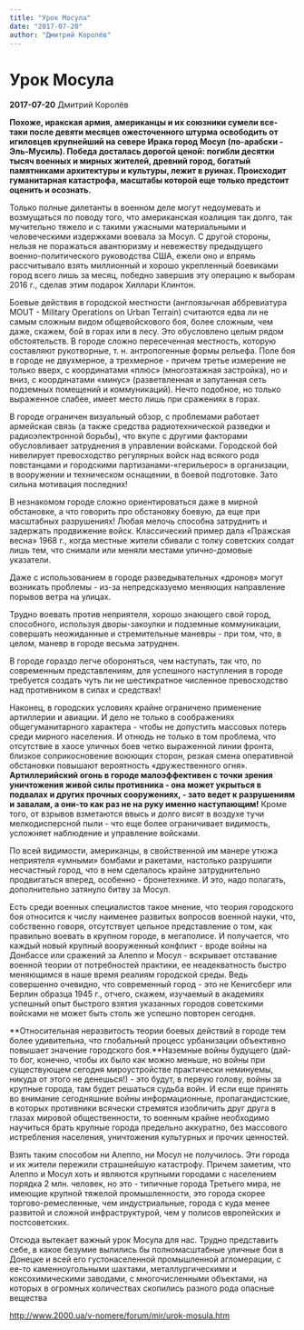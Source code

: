 ```yaml
---
title: "Урок Мосула"
date: "2017-07-20"
author: "Дмитрий Королёв"
---
```


# Урок Мосула

**2017-07-20** Дмитрий Королёв

**Похоже, иракская армия, американцы и их союзники сумели все-таки после девяти месяцев ожесточенного штурма освободить от игиловцев крупнейший на севере Ирака город Мосул (по-арабски - Эль-Мусиль). Победа досталась дорогой ценой: погибли десятки тысяч военных и мирных жителей, древний город, богатый памятниками архитектуры и культуры, лежит в руинах. Происходит гуманитарная катастрофа, масштабы которой еще только предстоит оценить и осознать.**

Только полные дилетанты в военном деле могут недоумевать и возмущаться по поводу того, что американская коалиция так долго, так мучительно тяжело и с такими ужасными материальными и человеческими издержками воевала за Мосул. С другой стороны, нельзя не поражаться авантюризму и невежеству предыдущего военно-политического руководства США, ежели оно и впрямь рассчитывало взять миллионный и хорошо укрепленный боевиками город всего лишь за месяц, победно завершив эту операцию к выборам 2016 г., сделав этим подарок Хиллари Клинтон.

Боевые действия в городской местности (англоязычная аббревиатура MOUT - Military Operations on Urban Terrain) считаются едва ли не самым сложным видом общевойскового боя, более сложным, чем даже, скажем, бой в горах или в лесу. Это обусловлено целым рядом обстоятельств. В городе сложно пересеченная местность, которую составляют рукотворные, т. н. антропогенные формы рельефа. Поле боя в городе не двухмерное, а трехмерное - причем третье измерение не только вверх, с координатами «плюс» (многоэтажная застройка), но и вниз, с координатами «минус» (разветвленная и запутанная сеть подземных помещений и коммуникаций). Нечто подобное, но только выраженное слабее, имеет место лишь при сражениях в горах.

В городе ограничен визуальный обзор, с проблемами работает армейская связь (а также средства радиотехнической разведки и радиоэлектронной борьбы), что вкупе с другими факторами обусловливает затруднения в управлении войсками. Городской бой нивелирует превосходство регулярных войск над всякого рода повстанцами и городскими партизанами-«герильерос» в организации, в вооружении и техническом оснащении, в боевой подготовке. Зато сильна мотивация последних!

В незнакомом городе сложно ориентироваться даже в мирной обстановке, а что говорить про обстановку боевую, да еще при масштабных разрушениях! Любая мелочь способна затруднить и задержать продвижение войск. Классический пример дала «Пражская весна» 1968 г., когда местные жители сбивали с толку советских солдат лишь тем, что снимали или меняли местами улично-домовые указатели.

Даже с использованием в городе разведывательных «дронов» могут возникать проблемы - из-за непредсказуемо меняющих направление порывов ветра на улицах.

Трудно воевать против неприятеля, хорошо знающего свой город, способного, используя дворы-закоулки и подземные коммуникации, совершать неожиданные и стремительные маневры - при том, что, в целом, маневр в городе весьма затруднен.

В городе гораздо легче обороняться, чем наступать, так что, по современным представлениям, для успешного наступления в городе требуется создать чуть ли не шестикратное численное превосходство над противником в силах и средствах!

Наконец, в городских условиях крайне ограничено применение артиллерии и авиации. И дело не только в соображениях общегуманитарного характера - чтобы не допустить массовых потерь среди мирного населения. И отнюдь не только в том проблема, что отсутствие в хаосе уличных боев четко выраженной линии фронта, близкое соприкосновение воюющих сторон, резкая смена оперативной обстановки повышают вероятность «дружественного огня». **Артиллерийский огонь в городе малоэффективен с точки зрения уничтожения живой силы противника - она может укрыться в подвалах и других прочных сооружениях, - зато ведет к разрушениям и завалам, а они-то как раз не на руку именно наступающим!** Кроме того, от взрывов взметаются ввысь и долго висят в воздухе тучи мелкодисперсной пыли - что еще более ограничивает видимость, усложняет наблюдение и управление войсками.

По всей видимости, американцы, в свойственной им манере утюжа неприятеля «умными» бомбами и ракетами, настолько разрушили несчастный город, что в нем сделалось крайне затруднительно продвигаться вперед, особенно - бронетехнике. И это, надо полагать, дополнительно затянуло битву за Мосул.

Есть среди военных специалистов такое мнение, что теория городского боя относится к числу наименее развитых вопросов военной науки, что, собственно говоря, отсутствует цельное представление о том, как правильно воевать в крупном городе, в мегаполисе. И получается, что каждый новый крупный вооруженный конфликт - вроде войны на Донбассе или сражений за Алеппо и Мосул - вскрывает отставание военной теории от потребностей практики, ее неадекватность быстро меняющимся в наше время реалиям городской среды. Ведь совершенно очевидно, что современный город - это не Кенигсберг или Берлин образца 1945 г., отчего, скажем, изучаемый в академиях успешный опыт быстрого взятия указанных городов советскими войсками не может быть столь же успешно повторен сегодня.

**Относительная неразвитость теории боевых действий в городе тем более удивительна, что глобальный процесс урбанизации объективно повышает значение городского боя.**Наземные войны будущего (дай-то бог, конечно, чтобы их было как можно меньше, но войны при существующем сегодня мироустройстве практически неминуемы, никуда от этого не денешься!) - это будут, в первую голову, войны за крупные города, там будет решаться судьба войн. И если еще принять во внимание сегодняшние войны информационные, пропагандистские, в которых противники всячески стремятся изобличить друг друга в глазах мировой общественности, то военным крайне необходимо научиться брать крупные города предельно аккуратно, без массового истребления населения, уничтожения культурных и прочих ценностей.

Взять таким способом ни Алеппо, ни Мосул не получилось. Эти города и их жители пережили страшнейшую катастрофу. Причем заметим, что Алеппо и Мосул хоть и являются крупными городами с населением порядка 2 млн. человек, но это - типичные города Третьего мира, не имеющие крупной тяжелой промышленности, это города скорее торгово-ремесленные, чем индустриальные, города с куда менее развитой и сложной инфраструктурой, чем у полисов европейских и постсоветских.

Отсюда вытекает важный урок Мосула для нас. Трудно представить себе, в какое безумие вылились бы полномасштабные уличные бои в Донецке и всей его густонаселенной промышленной агломерации, с ее-то каменноугольными шахтами, металлургическими и коксохимическими заводами, с многочисленными объектами, на которых в огромных количествах скопились разного рода опасные вещества

http://www.2000.ua/v-nomere/forum/mir/urok-mosula.htm